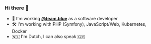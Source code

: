 ### Hi there 👋

* 🏢 I'm working [**@team.blue**](https://team.blue) as a software developer
* 🛠 I'm working with PHP (Symfony), JavaScript/Web, Kubernetes, Docker
* 🇳🇱 I'm Dutch, I can also speak 🇬🇧

